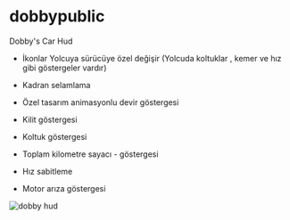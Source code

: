 # dobbypublic

  Dobby's Car Hud

- İkonlar Yolcuya sürücüye özel değişir (Yolcuda koltuklar , kemer ve hız gibi göstergeler vardır)

- Kadran selamlama
- Özel tasarım animasyonlu devir göstergesi
- Kilit göstergesi
- Koltuk göstergesi
- Toplam kilometre sayacı - göstergesi
- Hız sabitleme
- Motor arıza göstergesi


![dobby hud](https://user-images.githubusercontent.com/63594232/149758815-1d7329b1-553e-4fa9-8cb9-3bbd5cf142e4.png)

